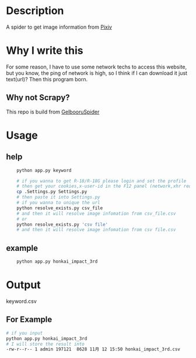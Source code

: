 # Description
A spider to get image information from [Pixiv](pixiv.net)
# Why I write this
For some reason, I have to use some network techs to access this website, but you know, the ping of network is high, so I think if I can download it just text(url)? Then this program born.
## Why not Scrapy?
This repo is build from [GelbooruSpider](https://github.com/EnderCaster/GelbooruSpider)

# Usage
## help
```bash
    python app.py keyword
```
```bash
    # if you wanna to get R-18/R-18G please login and set the profile
    # then get your cookies,x-user-id in the F12 panel (network,xhr request)
    cp .Settings.py Settings.py
    # then paste it into Settings.py
    # if you wanna to unique the url
    python resolve_exists.py csv_file
    # and then it will resolve image infomation from csv_file.csv
    # or
    python resolve_exists.py 'csv file'
    # and then it will resolve image infomation from csv file.csv
```
## example
```bash
    python app.py honkai_impact_3rd
```
# Output
keyword.csv
## For Example
```bash
# if you input 
python app.py honkai_impact_3rd
# I will store the result into 
-rw-r--r-- 1 admin 197121  8628 11月 12 15:50 honkai_impact_3rd.csv
```